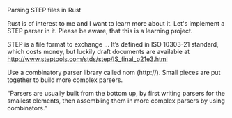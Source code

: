 Parsing STEP files in Rust

Rust is of interest to me and I want to learn more about it. Let's implement a STEP parser in it. Please be aware, that this is a learning project.

STEP is a file format to exchange … 
It’s defined in ISO 10303-21 standard, which costs money, but luckily draft documents are available at http://www.steptools.com/stds/step/IS_final_p21e3.html

Use a combinatory parser library called nom (http://). Small pieces are put together to build more complex parsers.

“Parsers are usually built from the bottom up, by first writing parsers for the smallest elements, then assembling them in more complex parsers by using combinators.”



